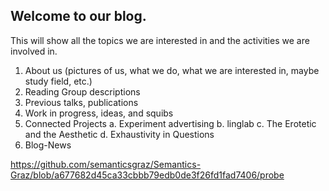 ## Welcome to our blog. 

This will show all the topics we are interested in and the activities we are involved in. 

1.	About us (pictures of us, what we do, what we are interested in, maybe study field, etc.) 
2.	Reading Group descriptions
3.	Previous talks, publications
4.	Work in progress, ideas, and squibs
5.	Connected Projects 
  a. Experiment advertising
  b. linglab
  c. The Erotetic and the Aesthetic
  d. Exhaustivity in Questions
6.	Blog-News

https://github.com/semanticsgraz/Semantics-Graz/blob/a677682d45ca33cbbb79edb0de3f26fd1fad7406/probe

